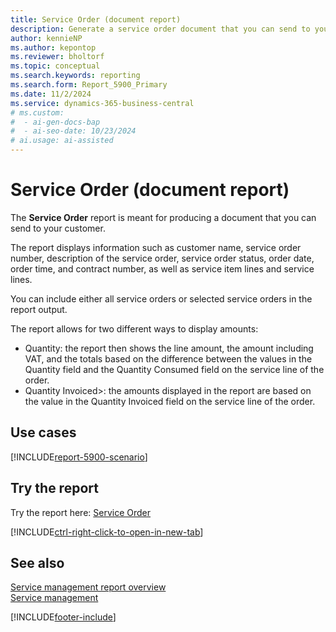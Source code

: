```yaml
---
title: Service Order (document report)
description: Generate a service order document that you can send to your customer.
author: kennieNP
ms.author: kepontop
ms.reviewer: bholtorf
ms.topic: conceptual
ms.search.keywords: reporting
ms.search.form: Report_5900_Primary
ms.date: 11/2/2024
ms.service: dynamics-365-business-central
# ms.custom:
#  - ai-gen-docs-bap
#  - ai-seo-date: 10/23/2024
# ai.usage: ai-assisted
---
```


# Service Order (document report)

The **Service Order** report is meant for producing a document that you can send to your customer.

The report displays information such as customer name, service order number, description of the service order, service order status, order date, order time, and contract number, as well as service item lines and service lines. 

You can include either all service orders or selected service orders in the report output.

The report allows for two different ways to display amounts:
- Quantity: the report then shows the line amount, the amount including VAT, and the totals based on the difference between the values in the Quantity field and the Quantity Consumed field on the service line of the order. 
- Quantity Invoiced>: the amounts displayed in the report are based on the value in the Quantity Invoiced field on the service line of the order.


## Use cases

[!INCLUDE[report-5900-scenario](../includes/report-5900-scenario-include.md)]

<!-- 

Prompt

Below is a report in an ERP system. Provide 3-4 use cases for different personas working with project management or finance for projects.

Format like this:    
  
As a <persona>, use the report to    
* use case 1  
* use case 2    

Do not capitalize the persona names. 

Do not start lines with "Use the data to"

## Report name
Service Order

## Report description


### What the report does

### Use cases


Please include your data sources and URLs

-->


## Try the report

Try the report here: [Service Order](https://businesscentral.dynamics.com?report=5900)

[!INCLUDE[ctrl-right-click-to-open-in-new-tab](../includes/ctrl-right-click-to-open-in-new-tab.md)]


## See also

[Service management report overview](../service-reports.md)   
[Service management](../service-service.md)    

[!INCLUDE[footer-include](../includes/footer-banner.md)]